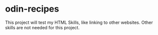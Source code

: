 # odin-recipes
This project will test my HTML Skills, like linking to other websites. Other skills are not needed for this project.